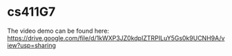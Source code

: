 # cs411G7

The video demo can be found here: https://drive.google.com/file/d/1kWXP3JZ0kdpIZTRPILuY5Gs0k9UCNH9A/view?usp=sharing
